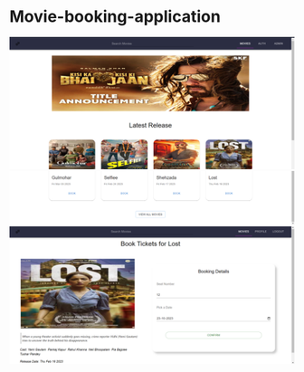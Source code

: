 ﻿# Movie-booking-application
 <img src = "mernpg1.png">
 <img src = "mernpg2.png">
 <img src = "mernpg3.png">
